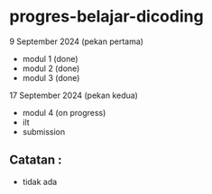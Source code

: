 # progres-belajar-dicoding

9 September 2024 (pekan pertama)<br>
- modul 1 (done)
- modul 2 (done)
- modul 3 (done)

17 September 2024 (pekan kedua)
- modul 4 (on progress)
- ilt
- submission


## Catatan :
- tidak ada
